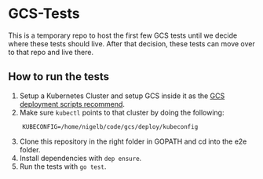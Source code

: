 # GCS-Tests

This is a temporary repo to host the first few GCS tests until we decide where
these tests should live. After that decision, these tests can move over to that
repo and live there.

## How to run the tests
1. Setup a Kubernetes Cluster and setup GCS inside it as the [GCS deployment
   scripts recommend][1].
2. Make sure `kubectl` points to that cluster by doing the following:

```
    KUBECONFIG=/home/nigelb/code/gcs/deploy/kubeconfig
```

3. Clone this repository in the right folder in GOPATH and cd into the e2e
   folder.
4. Install dependencies with `dep ensure`.
4. Run the tests with `go test`.


[1]: https://github.com/gluster/gcs/tree/master/deploy
